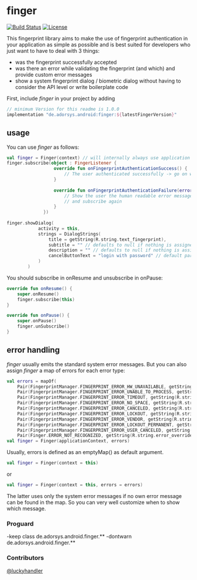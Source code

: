 # finger

[![Build Status](https://travis-ci.org/adorsys/fingerprint-android.svg?branch=master)](https://travis-ci.org/adorsys/fingerprint-android)
[![License](https://img.shields.io/badge/License-Apache%202.0-blue.svg)](https://opensource.org/licenses/Apache-2.0)

This fingerprint library aims to make the use of fingerprint authentication in your application as simple as possible and is best suited for developers who just want to have to deal with 3 things:

* was the fingerprint successfully accepted
* was there an error while validating the fingerprint (and which) and provide custom error messages
* show a system fingerprint dialog / biometric dialog without having to consider the API level or write boilerplate code

First, include _finger_ in your project by adding
  ````groovy
  // minimum Version for this readme is 1.0.0
implementation "de.adorsys.android:finger:${latestFingerVersion}"
````

## usage
You can use _finger_ as follows:

```` kotlin 
val finger = Finger(context) // will internally always use application context
finger.subscribe(object : FingerListener {
                  override fun onFingerprintAuthenticationSuccess() {
                      // The user authenticated successfully -> go on with your logic
                  }
                  
                  override fun onFingerprintAuthenticationFailure(errorMessage: String, errorCode: Int) {
                      // Show the user the human readable error message and use the error code if necessary 
                      // and subscribe again
                  }
              })
              
finger.showDialog(
            activity = this,
            strings = DialogStrings(
                title = getString(R.string.text_fingerprint),  
                subtitle = "" // defaults to null if nothing is assigned    
                description = "" // defaults to null if nothing is assigned
                cancelButtonText = "login with password" // default parameter is android.R.cancel 
            )                         
        )
````

You should subscribe in onResume and unsubscribe in onPause:
````kotlin
override fun onResume() {
    super.onResume()
    finger.subscribe(this)
}

override fun onPause() {
    super.onPause()
    finger.unSubscribe()
}
````

##  error handling
_finger_ usually emits the standard system error messages. But you can also assign _finger_ a map of errors for each error type:
 
```` kotlin
val errors = mapOf(
	Pair(FingerprintManager.FINGERPRINT_ERROR_HW_UNAVAILABLE, getString(R.string.error_override_hw_unavailable)),
    Pair(FingerprintManager.FINGERPRINT_ERROR_UNABLE_TO_PROCESS, getString(R.string.error_override_unable_to_process)),
    Pair(FingerprintManager.FINGERPRINT_ERROR_TIMEOUT, getString(R.string.error_override_error_timeout)),
    Pair(FingerprintManager.FINGERPRINT_ERROR_NO_SPACE, getString(R.string.error_override_no_space)),
    Pair(FingerprintManager.FINGERPRINT_ERROR_CANCELED, getString(R.string.error_override_canceled)),
    Pair(FingerprintManager.FINGERPRINT_ERROR_LOCKOUT, getString(R.string.error_override_lockout)),
    Pair(FingerprintManager.FINGERPRINT_ERROR_VENDOR, getString(R.string.error_override_vendor)),
    Pair(FingerprintManager.FINGERPRINT_ERROR_LOCKOUT_PERMANENT, getString(R.string.error_override_lockout_permanent)),
    Pair(FingerprintManager.FINGERPRINT_ERROR_USER_CANCELED, getString(R.string.error_override_user_cancel)),
    Pair(Finger.ERROR_NOT_RECOGNIZED, getString(R.string.error_override_not_recognized)))
val finger = Finger(applicationContext, errors)
````

Usually, errors is defined as an emptyMap() as default argument.
   
```` kotlin
val finger = Finger(context = this)
````
or

```` kotlin
val finger = Finger(context = this, errors = errors)
````
The latter uses only the system error messages if no own error message can be found in the map. So you can very well customize when to show which message.



### Proguard
-keep class de.adorsys.android.finger.**
-dontwarn de.adorsys.android.finger.**

### Contributors
[@luckyhandler](https://github.com/luckyhandler)
